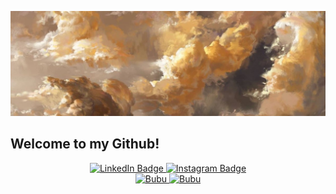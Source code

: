 ![Header](https://github.com/Erdauit/erdauit/blob/main/assets/1a3f99383bf159bf76bbb6bfef7333e8.jpg)


## Welcome to my Github! 


<div id="badges", align = "center">
  <a href="https://www.linkedin.com/in/erdauit-torekhan-61725a238/">
    <img src="https://img.shields.io/badge/LinkedIn-blue?style=for-the-badge&logo=linkedin&logoColor=white" alt="LinkedIn Badge"/>
  </a>
   <a href="https://www.instagram.com/erdauttt/">
    <img src="https://img.shields.io/badge/-Instagram-090909?style=for-the-badge&logo=instagram&logoColor=B4068E" alt="Instagram Badge"/>
  </a>
</div>

<div id="stats", align = "center">
   <a href="https://github.com/erdauit/github-readme-stats">
    <img src="https://github-readme-stats.vercel.app/api/top-langs/?username=erdauit&layout=compact&show_icons=true&bg_color=00000000" alt="Bubu"/>
  </a>
   <a href="https://github.com/erdauit/github-readme-stats">
    <img src="https://github-readme-stats.vercel.app/api?username=erdauit&show_icons=true&bg_color=00000000" alt="Bubu"/>
  </a>
</div>

